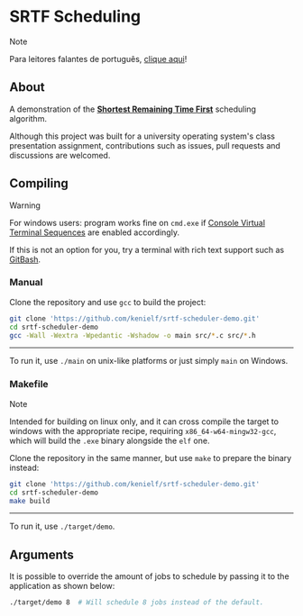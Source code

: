 # SRTF Scheduling
> [!NOTE]
> Para leitores falantes de português, [clique aqui](/README-pt.md)!

## About
A demonstration of the **[Shortest Remaining Time First]** scheduling
algorithm.

[Shortest Remaining Time First]:
https://en.wikipedia.org/wiki/Shortest_remaining_time (Shortest Remaining Time First)

Although this project was built for a university operating system's class 
presentation assignment, contributions such as issues, pull requests and 
discussions are welcomed.

## Compiling
> [!WARNING]
> For windows users: program works fine on `cmd.exe` if 
> [Console Virtual Terminal Sequences] are enabled accordingly.
>
> If this is not an option for you, try a terminal with rich text support 
> such as [GitBash].

[Console Virtual Terminal Sequences]:
https://learn.microsoft.com/en-us/windows/console/console-virtual-terminal-sequences (Console Virtual Terminal Sequences)

[GitBash]:
https://gitforwindows.org/index.html (GitBash)


### Manual
Clone the repository and use `gcc` to build the project:
```bash
git clone 'https://github.com/kenielf/srtf-scheduler-demo.git'
cd srtf-scheduler-demo
gcc -Wall -Wextra -Wpedantic -Wshadow -o main src/*.c src/*.h
```

---
To run it, use `./main` on unix-like platforms or just simply `main` on Windows.

### Makefile
> [!NOTE]
> Intended for building on linux only, and it can cross compile the target to 
> windows with the appropriate recipe, requiring `x86_64-w64-mingw32-gcc`, 
> which will build the `.exe` binary alongside the `elf` one.

Clone the repository in the same manner, but use `make` to prepare the binary 
instead:
```bash
git clone 'https://github.com/kenielf/srtf-scheduler-demo.git'
cd srtf-scheduler-demo
make build
```

---
To run it, use `./target/demo`.

## Arguments
It is possible to override the amount of jobs to schedule by passing it to the
application as shown below:
```bash
./target/demo 8  # Will schedule 8 jobs instead of the default.
```

